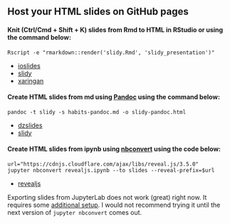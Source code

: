 ## Host your HTML slides on GitHub pages

#### Knit (Ctrl/Cmd + Shift + K) slides from Rmd to HTML in RStudio or using the command below:

`Rscript -e "rmarkdown::render('slidy.Rmd', 'slidy_presentation')"`
- [ioslides](/biof309_fall2018/slides/ioslides.html)
- [slidy](/biof309_fall2018/slides/slidy.html)
- [xaringan](/biof309_fall2018/slides/xaringan.html)

#### Create HTML slides from md using [Pandoc](http://pandoc.org/MANUAL.html#producing-slide-shows-with-pandoc) using the command below:

`pandoc -t slidy -s habits-pandoc.md -o slidy-pandoc.html`
- [dzslides](/biof309_fall2018/slides/dzslides-pandoc.html)
- [slidy](/biof309_fall2018/slides/slidy-pandoc.html)

#### Create HTML slides from ipynb using [nbconvert](https://nbconvert.readthedocs.io/en/latest/) using the code below:

```
url="https://cdnjs.cloudflare.com/ajax/libs/reveal.js/3.5.0"
jupyter nbconvert revealjs.ipynb --to slides --reveal-prefix=$url
```

- [revealjs](/biof309_fall2018/slides/revealjs.slides.html)

Exporting slides from JupyterLab does not work (great) right now.
It requires some [additional setup](https://github.com/jupyterlab/jupyterlab/issues/4067).
I would not recommend trying it until the next version of `jupyter nbconvert` comes out.
